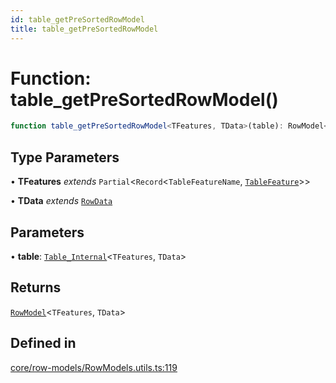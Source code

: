 ```yaml
---
id: table_getPreSortedRowModel
title: table_getPreSortedRowModel
---
```


# Function: table\_getPreSortedRowModel()

```ts
function table_getPreSortedRowModel<TFeatures, TData>(table): RowModel<TFeatures, TData>
```

## Type Parameters

• **TFeatures** *extends* `Partial`\<`Record`\<`TableFeatureName`, [`TableFeature`](../interfaces/tablefeature.md)\>\>

• **TData** *extends* [`RowData`](../type-aliases/rowdata.md)

## Parameters

• **table**: [`Table_Internal`](../type-aliases/table_internal.md)\<`TFeatures`, `TData`\>

## Returns

[`RowModel`](../interfaces/rowmodel.md)\<`TFeatures`, `TData`\>

## Defined in

[core/row-models/RowModels.utils.ts:119](https://github.com/TanStack/table/blob/main/packages/table-core/src/core/row-models/RowModels.utils.ts#L119)
